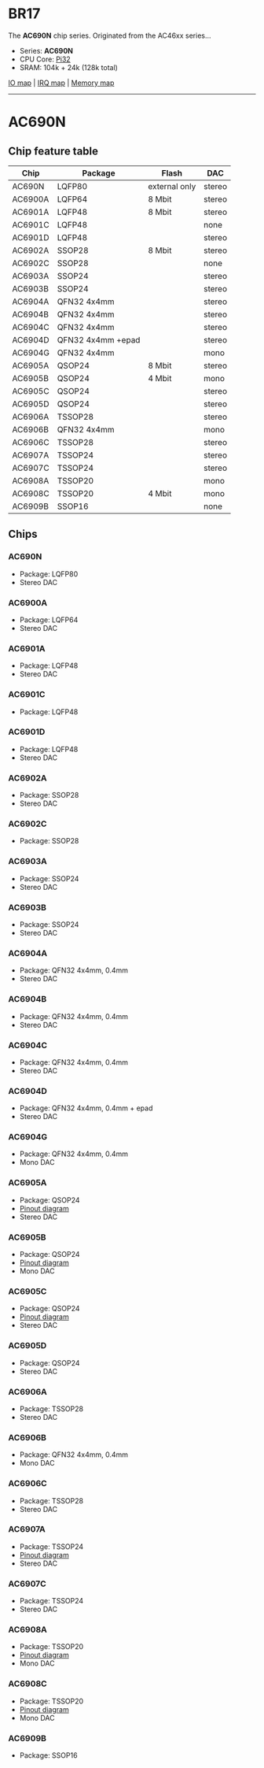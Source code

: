 # BR17

The **AC690N** chip series. Originated from the AC46xx series...

- Series: **AC690N**
- CPU Core: [Pi32](../../cpu/index.md#pi32)
- SRAM: 104k + 24k (128k total)

[IO map](iomap.md) | [IRQ map](irq.md) | [Memory map](memmap.md)

--------------------------------------------------------------------------------
# AC690N

## Chip feature table

| Chip    | Package           | Flash         | DAC    |
|---------|-------------------|---------------|--------|
| AC690N  | LQFP80            | external only | stereo |
| AC6900A | LQFP64            | 8 Mbit        | stereo |
| AC6901A | LQFP48            | 8 Mbit        | stereo |
| AC6901C | LQFP48            |               | none   |
| AC6901D | LQFP48            |               | stereo |
| AC6902A | SSOP28            | 8 Mbit        | stereo |
| AC6902C | SSOP28            |               | none   |
| AC6903A | SSOP24            |               | stereo |
| AC6903B | SSOP24            |               | stereo |
| AC6904A | QFN32 4x4mm       |               | stereo |
| AC6904B | QFN32 4x4mm       |               | stereo |
| AC6904C | QFN32 4x4mm       |               | stereo |
| AC6904D | QFN32 4x4mm +epad |               | stereo |
| AC6904G | QFN32 4x4mm       |               | mono   |
| AC6905A | QSOP24            | 8 Mbit        | stereo |
| AC6905B | QSOP24            | 4 Mbit        | mono   |
| AC6905C | QSOP24            |               | stereo |
| AC6905D | QSOP24            |               | stereo |
| AC6906A | TSSOP28           |               | stereo |
| AC6906B | QFN32 4x4mm       |               | mono   |
| AC6906C | TSSOP28           |               | stereo |
| AC6907A | TSSOP24           |               | stereo |
| AC6907C | TSSOP24           |               | stereo |
| AC6908A | TSSOP20           |               | mono   |
| AC6908C | TSSOP20           | 4 Mbit        | mono   |
| AC6909B | SSOP16            |               | none   |

## Chips

### AC690N

- Package: LQFP80
- Stereo DAC

### AC6900A

- Package: LQFP64
- Stereo DAC

### AC6901A

- Package: LQFP48
- Stereo DAC

### AC6901C

- Package: LQFP48

### AC6901D

- Package: LQFP48
- Stereo DAC

### AC6902A

- Package: SSOP28
- Stereo DAC

### AC6902C

- Package: SSOP28

### AC6903A

- Package: SSOP24
- Stereo DAC

### AC6903B

- Package: SSOP24
- Stereo DAC

### AC6904A

- Package: QFN32 4x4mm, 0.4mm
- Stereo DAC

### AC6904B

- Package: QFN32 4x4mm, 0.4mm
- Stereo DAC

### AC6904C

- Package: QFN32 4x4mm, 0.4mm
- Stereo DAC

### AC6904D

- Package: QFN32 4x4mm, 0.4mm + epad
- Stereo DAC

### AC6904G

- Package: QFN32 4x4mm, 0.4mm
- Mono DAC

### AC6905A

- Package: QSOP24
- [Pinout diagram](../pinout-diagrams/AC6905A.svg)
- Stereo DAC

### AC6905B

- Package: QSOP24
- [Pinout diagram](../pinout-diagrams/AC6905B.svg)
- Mono DAC

### AC6905C

- Package: QSOP24
- [Pinout diagram](../pinout-diagrams/AC6905C.svg)
- Stereo DAC

### AC6905D

- Package: QSOP24
- Stereo DAC

### AC6906A

- Package: TSSOP28
- Stereo DAC

### AC6906B

- Package: QFN32 4x4mm, 0.4mm
- Mono DAC

### AC6906C

- Package: TSSOP28
- Stereo DAC

### AC6907A

- Package: TSSOP24
- [Pinout diagram](../pinout-diagrams/AC6907A.svg)
- Stereo DAC

### AC6907C

- Package: TSSOP24
- Stereo DAC

### AC6908A

- Package: TSSOP20
- [Pinout diagram](../pinout-diagrams/AC6908A.svg)
- Mono DAC

### AC6908C

- Package: TSSOP20
- [Pinout diagram](../pinout-diagrams/AC6908A.svg)
- Mono DAC

### AC6909B

- Package: SSOP16
